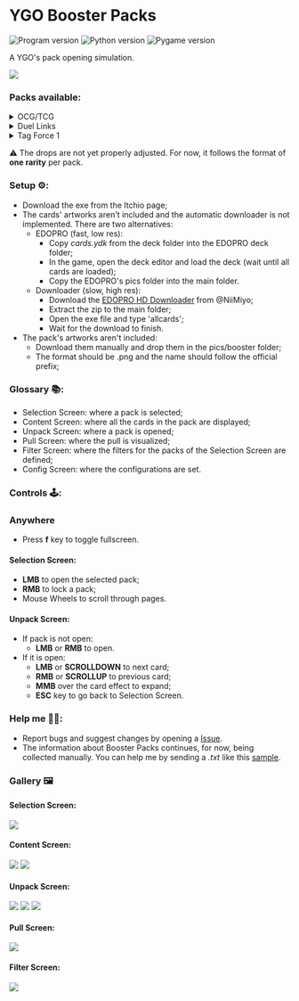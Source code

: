 # YGO Booster Packs

![Program version](https://img.shields.io/badge/Version-1.2.0-blueviolet?style=flat-square)
![Python version](https://img.shields.io/badge/Python-3.11-blue?style=flat-square)
![Pygame version](https://img.shields.io/badge/Pygame-2.1-green?style=flat-square)

A YGO's pack opening simulation.

[![](https://i.ibb.co/c2C5rqc/print9.png)](https://www.youtube.com/watch?v=WR4_kItDj7A)


### Packs available:
<details>
    <summary>OCG/TCG</summary>

    Classic (Series 4<):
        Legend of Blue Eyes White Dragon
        Metal Raiders
        Spell Ruler
        Pharaoh's Servant
        Labyrinth of Nightmare
        Legacy of Darkness
        Pharaonic Guardian
        Magician's Force
        Dark Crisis
        Invasion of Chaos
        Ancient Sanctuary
        Soul of the Duelist
        Rise of Destiny
        Flaming Eternity

    GX (Series 4-5):
        The Lost Millennium
        Cybernetic Revolution
        Elemental Energy
        Shadow of Infinity
        Enemy of Justice
        Power of the Duelist
        Cyberdark Impact
        Strike of Neos
        Force of the Breaker
        Tactical Evolution
        Gladiator's Assault
        Phantom Darkness
        Light of Destruction

    5DS (Series 6-7):
        The Duelist Genesis
        Crossroads of Chaos
        Crimson Crisis
        Raging Battle
        Ancient Prophecy
        Stardust Overdrive
        Absolute Powerforce
        The Shining Darkness
        Duelist Revolution
        Starstrike Blast
        Storm of Ragnarok
        Extreme Victory

    ZEXAL (Series 7-8):
        Generation Force
        Photon Shockwave
        Order of Chaos
        Galactic Overlord
        Return of the Duelist
        Abyss Rising
        Cosmo Blazer
        Lord of the Tachyon Galaxy
        Judgment of the Light
        Shadow Specters
        Legacy of the Valiant
        Primal Origin

    ARCV (Series 9):
    VRAINS (Series 10):
    Modern (Series 11-12):

</details>
<details>
    <summary>Duel Links</summary>

    The Ultimate Rising
    Eternal Stream
    Chaotic Soldiers

</details>

<details>
    <summary>Tag Force 1</summary>

    Good Ol' Days

</details>

⚠️ The drops are not yet properly adjusted. For now, it follows the format of **one rarity** per pack.

### Setup ⚙️:
- Download the exe from the Itchio page;
- The cards' artworks aren't included and the automatic downloader is not implemented. There are two alternatives:
  - EDOPRO (fast, low res):
    - Copy *cards.ydk* from the deck folder into the EDOPRO deck folder;
    - In the game, open the deck editor and load the deck (wait until all cards are loaded);
    - Copy the EDOPRO's pics folder into the main folder.
  - Downloader (slow, high res):
    - Download the [EDOPRO HD Downloader](https://github.com/NiiMiyo/EDOPro-Hd-Downloader) from @NiiMiyo;
    - Extract the zip to the main folder;
    - Open the exe file and type 'allcards';
    - Wait for the download to finish.
- The pack's artworks aren't included:
  - Download them manually and drop them in the pics/booster folder;
  - The format should be .png and the name should follow the official prefix;
    

### Glossary 📚:
- Selection Screen: where a pack is selected;
- Content Screen: where all the cards in the pack are displayed;
- Unpack Screen: where a pack is opened;
- Pull Screen: where the pull is visualized;
- Filter Screen: where the filters for the packs of the Selection Screen are defined;
- Config Screen: where the configurations are set.


### Controls 🕹️:
### Anywhere
- Press **f** key to toggle fullscreen.
#### Selection Screen:
- **LMB** to open the selected pack;
- **RMB** to lock a pack;
- Mouse Wheels to scroll through pages.
#### Unpack Screen:
- If pack is not open:
    - **LMB** or **RMB** to open.
- If it is open:
    - **LMB** or **SCROLLDOWN** to next card;
    - **RMB** or **SCROLLUP** to previous card;
    - **MMB** over the card effect to expand;
    - **ESC** key to go back to Selection Screen.

### Help me 🙏🏻:
- Report bugs and suggest changes by opening a [Issue](http://tinyurl.com/3ms6ukfa). 
- The information about Booster Packs continues, for now, being collected manually. You can help me by sending a
  *.txt* like this [sample](https://tinyurl.com/3thbju8a).
  
### Gallery 🖼️
#### Selection Screen:
![](https://i.ibb.co/Qm6mGZ7/selection-screen-1.jpg)
#### Content Screen:
![](https://i.ibb.co/XxfWm7d/content-screen-1.jpg)
![](https://i.ibb.co/vckScq2/content-screen-2.jpg)
#### Unpack Screen:
![](https://i.ibb.co/SNNCJ6y/unpack-screen-1.jpg)
![](https://i.ibb.co/PmjGvq9/unpack-screen-2.jpg)
![](https://i.ibb.co/gbYGFN3/unpack-screen-3.jpg)
#### Pull Screen:
![](https://i.ibb.co/r5TcqYv/pull-screen-1.jpg)
#### Filter Screen:
![](https://i.ibb.co/Y2Jg32m/filter-screen-1.jpg)
